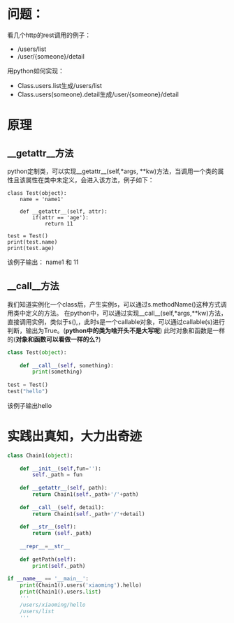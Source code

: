 # 问题：
看几个http的rest调用的例子：
- /users/list
- /user/{someone}/detail  

用python如何实现：
- Class.users.list生成/users/list
- Class.users(someone).detail生成/user/{someone}/detail
# 原理
## __getattr__方法
python定制类，可以实现__getattr__(self,*args, **kw)方法，当调用一个类的属性且该属性在类中未定义，会进入该方法，例子如下：
```pythonn
class Test(object):
    name = 'name1'
    
    def __getattr__(self, attr):
        if(attr == 'age'):
            return 11
        
test = Test()
print(test.name)
print(test.age)
```
该例子输出：
name1 和 11
## __call__方法
我们知道实例化一个class后，产生实例s，可以通过s.methodName()这种方式调用类中定义的方法。
在python中，可以通过实现__call__(self,*args,**kw)方法，直接调用实例，类似于s(),，此时s是一个callable对象，可以通过callable(s)进行判断，输出为True。(__python中的类为啥开头不是大写呢__)
此时对象和函数是一样的(**对象和函数可以看做一样的么?**)
```python
class Test(object):
    
    def __call__(self, something):
        print(something)
        
test = Test()
test("hello")
```
该例子输出hello
# 实践出真知，大力出奇迹
```python
class Chain1(object):
    
    def __init__(self,fun=''):
        self._path = fun
    
    def __getattr__(self, path):
        return Chain1(self._path+'/'+path)
    
    def __call__(self, detail):
        return Chain1(self._path+'/'+detail)
    
    def __str__(self):
        return (self._path)
        
    __repr__=__str__
    
    def getPath(self):
        print(self._path)
    
if __name__ == '__main__':
    print(Chain1().users('xiaoming').hello)
    print(Chain1().users.list)
    '''
    /users/xiaoming/hello
    /users/list
    '''
```
